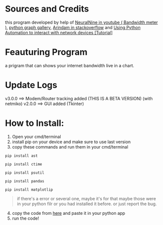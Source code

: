 # Sources and Credits
this program developed by help of [NeuralNine in youtube ( Bandwidth meter )](https://youtu.be/O76lnYFvbTU), [python graph gallery](https://www.python-graph-gallery.com/all-charts/), [Arindam in stackoverflow](https://stackoverflow.com/a/49414499/20157443) and [Using Python Automation to interact with network devices [Tutorial]](https://hub.packtpub.com/using-python-automation-to-interact-with-network-devices-tutorial/)
# Feauturing Program
a prigram that can shows your internet bandwidth live in a chart.
# Update Logs
v3.0.0 ==> Modem/Router tracking added (THIS IS A BETA VERSION) (with netmiko)
v2.0.0 ==> GUI added (Tkinter)
# How to Install:
1) Open your cmd/terminal
2) install pip on your device and make sure to use last version
3) copy these commands and run them in your cmd/terminal

`pip install ast`

`pip install ctime`

`pip install psutil`

`pip install pandas`

`pip install matplotlip`

>if there's a error or several one, maybe it's for that maybe those were in your python filr or you had installed it before. or just report the bug.
4) copy the code from [here](https://github.com/amiraligpu/Internet_Bandwidth_Chart_Live/blob/main/Bandwidth%20meter%201.0.0.py) and paste it in your python app
5) run the code!
